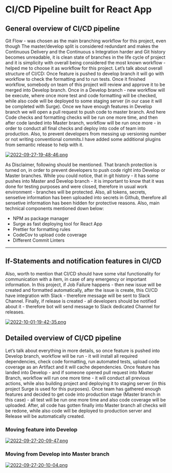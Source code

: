 CI/CD Pipeline built for React App
======
## General overview of CI/CD pipeline 

Git Flow - was chosen as the main branching workflow for this project, even though The master/develop split is considered redundant and makes the  Continuous Delivery and the Continuous s Integration harder and Git history becomes unreadable, it is clean state of branches in the life cycle of project and it is simplicity with overall being considered the most known workflow - helped me to choose it as workflow for this project. Let’s talk about overall structure of CI/CD: Once feature is pushed to develop branch it will go with workflow to check the formatting and to run tests. Once it finished workflow, somebody on team of this project will review and approve it to be merged into Develop branch. Once in a Develop branch - new workflow will be execute, where once more test and code formatting will be checked, while also code will be deployed to some staging server (in our case it will be completed with Surge). Once we have enough features in Develop branch we will open a pull request to push code to master branch. And here Code checks and formatting checks will be run one more time, and then after code landed into Master branch, workflow will be run once more - in order to conduct all final checks and deploy into code of team into production. Also, to prevent developers from messing up versioning number or not writing conventional commits.I have added some additional plugins from semantic release to help with it.

[![2022-09-27-19-48-46.png](https://i.postimg.cc/zBmdTXn2/2022-09-27-19-48-46.png)](https://postimg.cc/SXr7h41c)

As Disclaimer, following should be mentioned. That branch protection is turned on, in order to prevent developers to push code right into Develop or Master branches. While you could notice, that in git history - it has some pushes into Master and Develop branch - it is important to know that it was done for testing purposes and were closed, therefore in usual work environment - branches will be protected. Also, all tokens, secrets, sensetive information has been uploaded into secrets in Github, therefore all sensetive information has been hidden for protective reasons. Also, main technical components mentioned down below:

- NPM as package manager 
- Surge as fast deploying tool for React App
- Prettier for formatting rules 
- CodeCov to upload code coverage 
- Different Commit Linters 

----

## If-Statements and notification features in CI/CD

Also, worth to mention that CI/CD should have some vital functionality for communication with a item, in case of any emergency or important information. In this project, if Job Failure happens - then new issue will be created and formatted automatically, after the issue is create, this CI/CD have integration with Slack - therefore message will be sent to Slack Channel. Finally, if release is created - all developers should be notified about it - therefore bot will send message to Slack dedicated Channel for releases.

[![2022-10-01-19-42-35.png](https://i.postimg.cc/Y24xtZj1/2022-10-01-19-42-35.png)](https://postimg.cc/XXb582fJ)
## Detailed overview of CI/CD pipeline

Let’s talk about everything in more details, so once feature is pushed into Develop branch, workflow will be run - it will install all required dependencies, check code formatting, run automated tests, upload code coverage as an Artifact and it will cache dependencies. Once  feature has landed into Develop - and if someone opened pull request into Master Branch, workflow will run one more time - it will conduct all previous actions, while also building project and deploying it to staging server  (in this project Surge is used for this purposes). Once team has gathered enough features and decided to get code into production stage (Master branch  in this case) - all test will be run one more time and also code coverage will be uploaded. After, all code has gotten finally into Master branch all checks will be redone, while also code will be deployed to production server and Release will be automatically created.
### Moving feature into Develop
[![2022-09-27-20-09-47.png](https://i.postimg.cc/3JYYh3DT/2022-09-27-20-09-47.png)](https://postimg.cc/Jt69cVq6)

### Moving from Develop into Master branch
[![2022-09-27-20-10-04.png](https://i.postimg.cc/FFPDrZYH/2022-09-27-20-10-04.png)](https://postimg.cc/PNwmK1bg)
